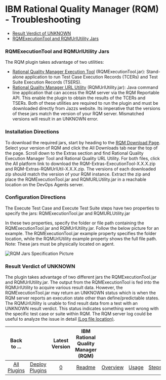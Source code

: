 
# IBM Rational Quality Manager (RQM) - Troubleshooting


* [Result Verdict of UNKNOWN](#result-verdict-of-unknownresult-verdict-of-unknown/)
* [RQMExecutionTool and RQMUrlUtility Jars](#rqmexecutiontool-rqmurlutility-jars)


### RQMExecutionTool and RQMUrlUtility Jars


The RQM plugin takes advantage of two utilities:

* [Rational Quality Manager Execution Tool](https://jazz.net/wiki/bin/view/Main/RQMExecutionTool) (RQMExecutionTool.jar): Stand-alone application to run Test Case Execution Records (TCERs) and Test Suite Execution Records (TSERS).
* [Rational Quality Manager URL Utility](https://jazz.net/wiki/bin/view/Main/RQMURLUtility) (RQMUrlUtility.jar): Java command line application that can access the RQM server via the RQM Reportable API. This enable the plugin to obtain the results of the TCERs and TSERs.
Both of these utilities are required to run the plugin and must be downloaded directly from Jazzs website. Its imperative that the versions of these jars match the version of your RQM server. Mismatched versions will result in an UNKNOWN error.


### Installation Directions


To download the required jars, start by heading to the [RQM Download Page](https://jazz.net/downloads/rational-quality-manager/). Select your version of RQM and click the All Downloads tab near the top of the page. Scroll down to the Extras section and find Rational Quality Execution Manager Tool and Rational Quality URL Utility. For both files, click the All platform link to download the RQM-Extras-ExecutionTool-X.X.X.zip and RQM-Extras-RQMUrlUtil-X.X.X.zip. The versions of each downloaded zip should match the version of your RQM instance. Extract the zip and place the RQMExecutionTool.jar and RQMURLUtility.jar in a reachable location on the DevOps Agents server.


### Configuration Directions


The Execute Test Case and Execute Test Suite steps have two properties to specify the jars: RQMExecutionTool.jar and RQMURLUtility.jar

In these two properties, specify the folder or file path containing the RQMExecutionTool.jar and RQMUrlUtility.jar. Follow the below picture for an example. The RQMExecutionTool.jar example property specifies the folder location, while the RQMUrlUtility example property shows the full file path. Note: These jars must be physically located on agent.

![RQM Jars Specification Picture](media/rqmjars.png)



### Result Verdict of UNKNOWN



The plugin takes advantage of two different jars the RQMExecutionTool.jar and RQMUrlUtility.jar. The output from the RQMExecutionTool is fed into the RQMUrlUtility to acquire various result data. However, the RQMExecutionTool.jar may return an UNKNOWN status which is when the RQM server reports an execution state other than define/predictable states. The RQMUrlUtility is unable to find result data from a test with an UNKNOWN result verdict. This status indicates something went wrong with the specific test case or suite within RQM. The RQM server log could be useful to analyze the issue in detail [(Log file location)](https://jazz.net/help-dev/clm/index.jsp?topic=%2Fcom.ibm.rational.test.qm.doc%2Ftopics%2Fc_rqm_logfiles_loc.html).


|Back to ...||Latest Version|IBM Rational Quality Manager (RQM) ||||
| :---: | :---: | :---: | :---: | :---: | :---: | :---: |
|[All Plugins](../../index.md)|[Deploy Plugins](../README.md)|[0]()|[Readme](README.md)|[Overview](overview.md)|[Usage](usage.md)|[Steps](steps.md)|
